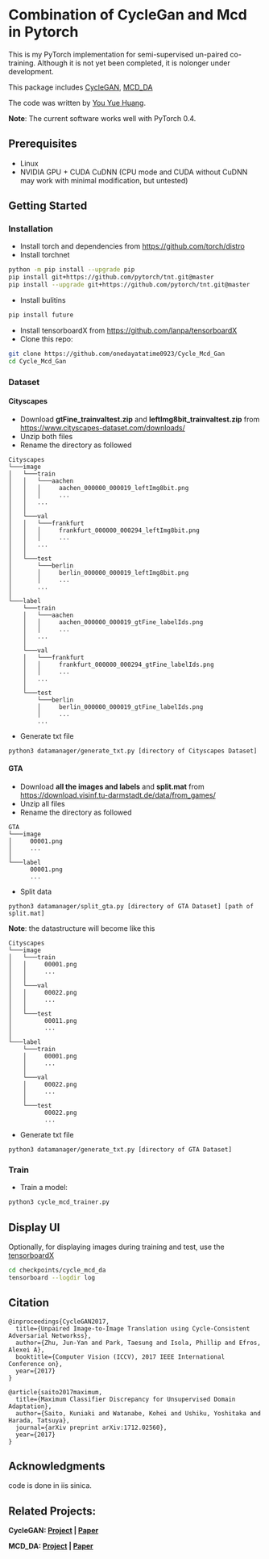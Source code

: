 
# Combination of CycleGan and Mcd in Pytorch

This is my PyTorch implementation for semi-supervised un-paired co-training. Although it is not yet been completed, it is nolonger under development.


This package includes [CycleGAN](https://github.com/junyanz/pytorch-CycleGAN-and-pix2pix), [MCD_DA](https://github.com/mil-tokyo/MCD_DA)

The code was written by [You Yue Huang](https://github.com/YouYueHuang/CycleGAN_Unsupervised_Domain_Adaptation).

**Note**: The current software works well with PyTorch 0.4.

## Prerequisites
- Linux
- NVIDIA GPU + CUDA CuDNN (CPU mode and CUDA without CuDNN may work with minimal modification, but untested)

## Getting Started
### Installation
- Install torch and dependencies from https://github.com/torch/distro
- Install torchnet 
```bash
python -m pip install --upgrade pip
pip install git+https://github.com/pytorch/tnt.git@master
pip install --upgrade git+https://github.com/pytorch/tnt.git@master
```

- Install bulitins
```bash
pip install future
```

- Install tensorboardX from https://github.com/lanpa/tensorboardX
- Clone this repo:
```bash
git clone https://github.com/onedayatatime0923/Cycle_Mcd_Gan
cd Cycle_Mcd_Gan
```

### Dataset

#### Cityscapes
- Download **gtFine_trainvaltest.zip** and **leftImg8bit_trainvaltest.zip** from https://www.cityscapes-dataset.com/downloads/
- Unzip both files
- Rename the directory as followed
```
Cityscapes
└───image
│   └───train
│   │   └───aachen
│   │   │     aachen_000000_000019_leftImg8bit.png
│   │   │     ...
│   │   ...
│   │
│   └───val
│   │   └───frankfurt
│   │   │     frankfurt_000000_000294_leftImg8bit.png
│   │   │     ...
│   │   ...
│   │
│   └───test
│       └───berlin
│       │     berlin_000000_000019_leftImg8bit.png
│       │     ...
│       ...
│   
└───label
    └───train
    │   └───aachen
    │   │     aachen_000000_000019_gtFine_labelIds.png
    │   │     ...
    │   ...
    │
    └───val
    │   └───frankfurt
    │   │     frankfurt_000000_000294_gtFine_labelIds.png
    │   │     ...
    │   ...
    │
    └───test
        └───berlin
        │     berlin_000000_000019_gtFine_labelIds.png
        │     ...
        ...
```
- Generate txt file
```
python3 datamanager/generate_txt.py [directory of Cityscapes Dataset]
```

#### GTA
- Download **all the images and labels** and **split.mat** from https://download.visinf.tu-darmstadt.de/data/from_games/
- Unzip all files
- Rename the directory as followed
```
GTA
└───image
│     00001.png
│     ...
│   
└───label
      00001.png
      ...
```
- Split data
```
python3 datamanager/split_gta.py [directory of GTA Dataset] [path of split.mat]
```
**Note**: the datastructure will become like this
```
Cityscapes
└───image
│   └───train
│   │     00001.png
│   │     ...
│   │
│   └───val
│   │     00022.png
│   │     ...
│   │
│   └───test
│         00011.png
│         ...
│   
└───label
    └───train
    │     00001.png
    │     ...
    │
    └───val
    │     00022.png
    │     ...
    │
    └───test
          00022.png
          ...
```
- Generate txt file
```
python3 datamanager/generate_txt.py [directory of GTA Dataset]
```
### Train
- Train a model:
```bash
python3 cycle_mcd_trainer.py
```
## Display UI
Optionally, for displaying images during training and test, use the [tensorboardX](https://github.com/lanpa/tensorboardX)
```bash
cd checkpoints/cycle_mcd_da
tensorboard --logdir log
```
## Citation

```
@inproceedings{CycleGAN2017,
  title={Unpaired Image-to-Image Translation using Cycle-Consistent Adversarial Networkss},
  author={Zhu, Jun-Yan and Park, Taesung and Isola, Phillip and Efros, Alexei A},
  booktitle={Computer Vision (ICCV), 2017 IEEE International Conference on},
  year={2017}
}

```
```
@article{saito2017maximum,
  title={Maximum Classifier Discrepancy for Unsupervised Domain Adaptation},
  author={Saito, Kuniaki and Watanabe, Kohei and Ushiku, Yoshitaka and Harada, Tatsuya},
  journal={arXiv preprint arXiv:1712.02560},
  year={2017}
}

```


## Acknowledgments
code is done in iis sinica.


## Related Projects:

**CycleGAN: [Project](https://junyanz.github.io/CycleGAN/) |  [Paper](https://arxiv.org/pdf/1703.10593.pdf)**

**MCD_DA:  [Project](https://github.com/mil-tokyo/MCD_DA) |  [Paper](https://arxiv.org/abs/1712.02560.pdf)**


